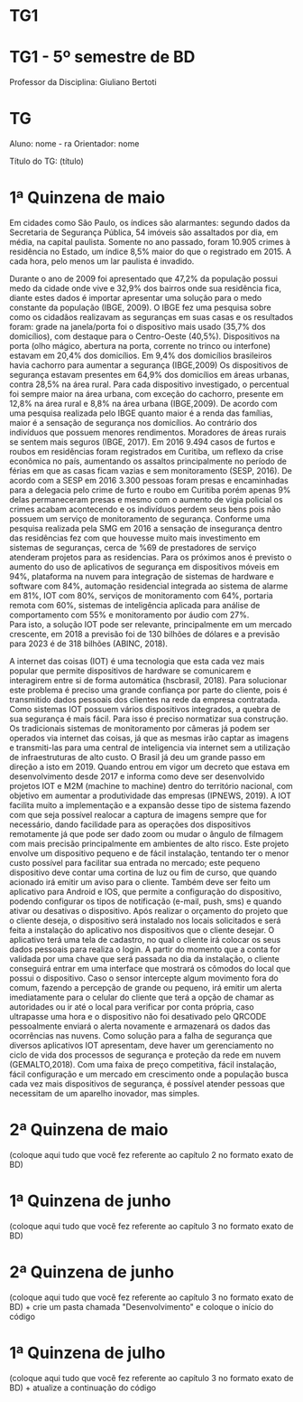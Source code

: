 # TG1

# TG1 - 5º semestre de BD

 

Professor da Disciplina: Giuliano Bertoti 

 

# TG

 

Aluno: nome - ra
Orientador: nome

 

Título do TG: (título)

 


 


# 1ª Quinzena de maio

Em cidades como São Paulo, os índices são alarmantes:  segundo dados da Secretaria de Segurança Pública, 54 imóveis são assaltados por dia, em média, na capital paulista. Somente no ano passado, foram 10.905 crimes à residência no Estado, um índice 8,5% maior do que o registrado em 2015. A cada hora, pelo menos um lar paulista é invadido.

Durante o ano de 2009 foi apresentado que 47,2% da população possui medo da cidade onde vive e 32,9% dos bairros onde sua residência fica, diante estes dados é importar apresentar uma solução para o medo constante da população (IBGE, 2009). 
	O IBGE fez uma pesquisa sobre como os cidadãos realizavam as seguranças em suas casas e os resultados foram: grade na janela/porta foi o dispositivo mais usado (35,7% dos domicílios), com destaque para o Centro-Oeste (40,5%). Dispositivos na porta (olho mágico, abertura na porta, corrente no trinco ou interfone) estavam em 20,4% dos domicílios. Em 9,4% dos domicílios brasileiros havia cachorro para aumentar a segurança (IBGE,2009) 
	Os dispositivos de segurança estavam presentes em 64,9% dos domicílios em áreas urbanas, contra 28,5% na área rural. Para cada dispositivo investigado, o percentual foi sempre maior na área urbana, com exceção do cachorro, presente em 12,8% na área rural e 8,8% na área urbana (IBGE,2009). 
	De acordo com uma pesquisa realizada pelo IBGE quanto maior é a renda das famílias, maior é a sensação de segurança nos domicílios. Ao contrário dos indivíduos que possuem menores rendimentos. Moradores de áreas rurais se sentem mais seguros (IBGE, 2017). 
	Em 2016 9.494 casos de furtos e roubos em residências foram registrados em Curitiba, um reflexo da crise econômica no país, aumentando os assaltos principalmente no período de férias em que as casas ficam vazias e sem monitoramento (SESP, 2016). 
	De acordo com a SESP em 2016 3.300 pessoas foram presas e encaminhadas para a delegacia pelo crime de furto e roubo em Curitiba porém apenas 9% delas permaneceram presas e mesmo com o aumento de vigia policial os crimes acabam acontecendo e os indivíduos perdem seus bens pois não possuem um serviço de monitoramento de segurança.
	Conforme uma pesquisa realizada pela SMG em 2016 a sensação de insegurança dentro das residências fez com que houvesse muito mais investimento em sistemas de seguranças, cerca de %69 de prestadores de serviço atenderam projetos para as residencias. Para os próximos anos é previsto o aumento do uso de aplicativos de segurança em dispositivos móveis em 94%, plataforma na nuvem para integração de sistemas de hardware e software com 84%, automação residencial integrada ao sistema de alarme em 81%, IOT com 80%, serviços de monitoramento com 64%, portaria remota com 60%, sistemas de inteligência aplicada para análise de comportamento com 55% e monitoramento por áudio com 27%.	
	Para isto, a solução IOT pode ser relevante, principalmente em um mercado crescente, em 2018 a previsão foi de 130 bilhões de dólares e a previsão para 2023 é de 318 bilhões (ABINC, 2018).

A internet das coisas (IOT) é uma tecnologia que esta cada vez mais popular que permite dispositivos de hardware se comunicarem e interagirem entre si de forma automática (hscbrasil, 2018).
	Para solucionar este problema é preciso uma grande confiança por parte do cliente, pois é transmitido dados pessoais dos clientes na rede da empresa contratada. 
	Como sistemas IOT possuem vários dispositivos integrados, a quebra de sua segurança é mais fácil. Para isso é preciso normatizar sua construção. Os tradicionais sistemas de monitoramento por câmeras já podem ser operados via internet das coisas, já que as mesmas irão captar as imagens e transmiti-las para uma central de inteligencia via internet sem a utilização de infraestruturas de alto custo.
	O Brasil já deu um grande passo em direção a isto em 2019. Quando entrou em vigor um decreto que estava em desenvolvimento desde 2017 e informa como deve ser desenvolvido projetos IOT e M2M (machine to machine) dentro do território nacional, com objetivo em aumentar a produtividade das empresas (IPNEWS, 2019). 
	A IOT facilita muito a implementação e a expansão desse tipo de sistema fazendo com que seja possível realocar a captura de imagens sempre que for necessário, dando facilidade para as operações dos dispositivos remotamente já que pode ser dado zoom ou mudar o ângulo de filmagem com mais precisão principalmente em ambientes de alto risco.
	Este projeto envolve um dispositivo pequeno e de fácil instalação, tentando ter o menor custo possível para facilitar sua entrada no mercado; este pequeno dispositivo deve contar uma cortina de luz ou fim de curso, que quando acionado irá emitir um aviso para o cliente. 
	Também deve ser feito um aplicativo para Android e IOS, que permite a configuração do dispositivo, podendo configurar os tipos de notificação (e-mail, push, sms) e quando ativar ou desativas o dispositivo. 
	Após realizar o orçamento do projeto que o cliente deseja, o dispositivo será instalado nos locais solicitados e será feita a instalação do aplicativo nos dispositivos que o cliente desejar. 
	O aplicativo terá uma tela de cadastro, no qual o cliente irá colocar os seus dados pessoais para realiza o login. A partir do momento que a conta for validada por uma chave que será passada no dia da instalação, o cliente conseguirá entrar em uma interface que mostrará os cômodos do local que possui o dispositivo. 
	Caso o sensor intercepte algum movimento fora do comum, fazendo a percepção de grande ou pequeno, irá emitir um alerta imediatamente para o celular do cliente que terá a opção de chamar as autoridades ou ir até o local para verificar por conta própria, caso ultrapasse uma hora e o dispositivo não foi desativado pelo QRCODE pessoalmente enviará o alerta novamente e armazenará os dados das ocorrências nas nuvens.
	Como solução para a falha de segurança que diversos aplicativos IOT apresentam, deve haver um gerenciamento no ciclo de vida dos processos de segurança e proteção da rede em nuvem (GEMALTO,2018). 
	Com uma faixa de preço competitiva, fácil instalação, fácil configuração e um mercado em crescimento onde a população busca cada vez mais dispositivos de segurança, é possível atender pessoas que necessitam de um aparelho inovador, mas simples.


 

# 2ª Quinzena de maio

 

(coloque aqui tudo que você fez referente ao capítulo 2 no formato exato de BD)

 

# 1ª Quinzena de junho
 
(coloque aqui tudo que você fez referente ao capítulo 3 no formato exato de BD)

 

# 2ª Quinzena de junho

 

(coloque aqui tudo que você fez referente ao capítulo 3 no formato exato de BD) + crie um pasta chamada "Desenvolvimento" e coloque o início do código

 

# 1ª Quinzena de julho

 

(coloque aqui tudo que você fez referente ao capítulo 3 no formato exato de BD) + atualize a continuação do código
